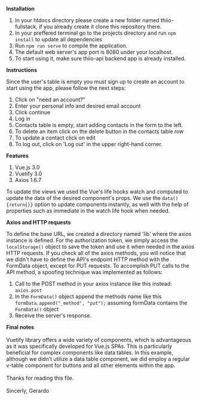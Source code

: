 <strong>Installation</strong>

1. In your htdocs directory please create a new folder named thiio-fullstack, if you already create it clone this repository there.
2. In your preffered terminal go to the projects directory and run ```npm install``` to update all dependencies
3. Run ```npm run serve``` to compile the application.
4. The default web server's app port is 8080 under your localhost.
5. To start using it, make sure thiio-api backend app is already installed.

<strong>Instructions</strong>

Since the user's table is empty you must sign up to create an account to start using the app, please follow the next steps:

1. Click on "need an account?"
2. Enter your personal info and desired email account
3. Click continue
4. Log in
5. Contacts table is empty, start adding contacts in the form to the left.
6. To delete an item click on the delete button in the contacts table row
7. To update a contact click on edit
8. To log out, click on 'Log out' in the upper right-hand corner.

<strong>Features</strong>

1. Vue.js 3.0
2. Vuetify 3.0
3. Axios 1.6.7

To update the views we used the Vue's life hooks watch and computed to update the data of the desired component's props.
We use the ```data(){return{}}``` option to update components instantly, as well with the help of properties such as immediate in the watch life hook when needed.

<strong>Axios and HTTP requests</strong>

To define the base URL, we created a directory named 'lib' where the axios instance is defined. For the authorization token, we simply access the ```localStorage()``` object to save the token and use it when needed in the axios HTTP requests. If you check all of the axios methods, you will notice that we didn't have to define the API's endpoint HTTP method with the FormData object, except for PUT requests. To accomplish PUT calls to the API method, a spoofing technique was implemented as follows:

1. Call to the POST method in your axios instance like this instead: ```axios.post```
2. In the ```FormData()``` object append the methods name like this ```formData.append("_method", "put");``` assuming  formData contains the ```FormData()``` object
3. Receive the server's response.

<strong>Final notes</strong>
<br/>
<br/>
Vuetify library offers a wide variety of components, which is advantageous as it was specifically developed for Vue.js SPAs. This is particularly beneficial for complex components like data tables. In this example, although we didn't utilize a data table component, we did employ a regular v-table component for buttons and all other elements within the app.
<br/>
<br/>
Thanks for reading this file.
<br/>
<br/>
Sincerly, Gerardo
